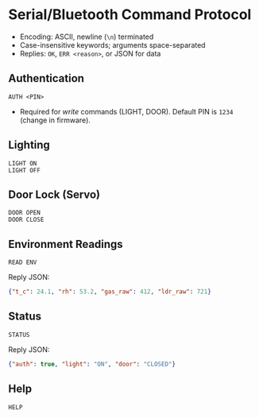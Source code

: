 # Serial/Bluetooth Command Protocol

- Encoding: ASCII, newline (`\n`) terminated
- Case-insensitive keywords; arguments space-separated
- Replies: `OK`, `ERR <reason>`, or JSON for data

## Authentication
```
AUTH <PIN>
```
- Required for *write* commands (LIGHT, DOOR). Default PIN is `1234` (change in firmware).

## Lighting
```
LIGHT ON
LIGHT OFF
```

## Door Lock (Servo)
```
DOOR OPEN
DOOR CLOSE
```

## Environment Readings
```
READ ENV
```
Reply JSON:
```json
{"t_c": 24.1, "rh": 53.2, "gas_raw": 412, "ldr_raw": 721}
```

## Status
```
STATUS
```
Reply JSON:
```json
{"auth": true, "light": "ON", "door": "CLOSED"}
```

## Help
```
HELP
```
